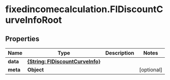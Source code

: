 # fixedincomecalculation.FIDiscountCurveInfoRoot

## Properties

Name | Type | Description | Notes
------------ | ------------- | ------------- | -------------
**data** | [**{String: FIDiscountCurveInfo}**](FIDiscountCurveInfo.md) |  | 
**meta** | **Object** |  | [optional] 


